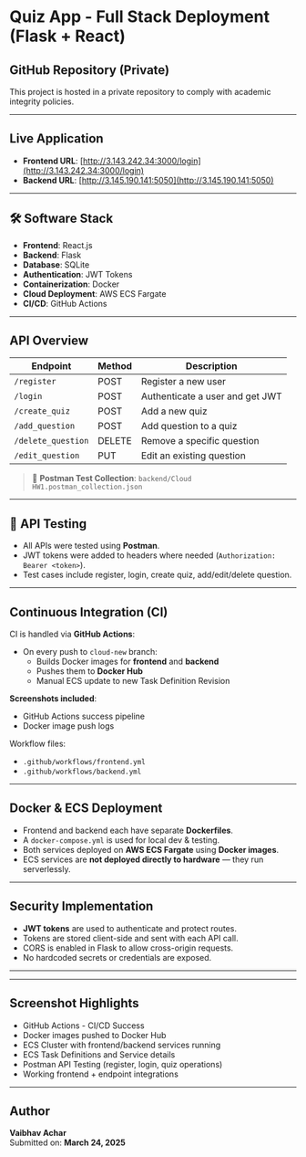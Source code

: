 # Quiz App - Full Stack Deployment (Flask + React)

##  GitHub Repository (Private)
This project is hosted in a private repository to comply with academic integrity policies.

---

##  Live Application

- **Frontend URL**: [http://3.143.242.34:3000/login](http://3.143.242.34:3000/login)
- **Backend URL**: [http://3.145.190.141:5050](http://3.145.190.141:5050)

---

## 🛠️ Software Stack

- **Frontend**: React.js
- **Backend**: Flask
- **Database**: SQLite
- **Authentication**: JWT Tokens
- **Containerization**: Docker
- **Cloud Deployment**: AWS ECS Fargate
- **CI/CD**: GitHub Actions

---

##  API Overview

| Endpoint                  | Method | Description                  |
|---------------------------|--------|------------------------------|
| `/register`              | POST   | Register a new user          |
| `/login`                 | POST   | Authenticate a user and get JWT |
| `/create_quiz`           | POST   | Add a new quiz               |
| `/add_question`          | POST   | Add question to a quiz       |
| `/delete_question`       | DELETE | Remove a specific question   |
| `/edit_question`         | PUT    | Edit an existing question    |

> 📂 **Postman Test Collection**: `backend/Cloud HW1.postman_collection.json`

---

## 🧪 API Testing

- All APIs were tested using **Postman**.
- JWT tokens were added to headers where needed (`Authorization: Bearer <token>`).
- Test cases include register, login, create quiz, add/edit/delete question.


---

##  Continuous Integration (CI)

CI is handled via **GitHub Actions**:

- On every push to `cloud-new` branch:
  - Builds Docker images for **frontend** and **backend**
  - Pushes them to **Docker Hub**
  - Manual ECS update to new Task Definition Revision

 **Screenshots included**:
- GitHub Actions success pipeline
- Docker image push logs

Workflow files:
- `.github/workflows/frontend.yml`
- `.github/workflows/backend.yml`

---

##  Docker & ECS Deployment

- Frontend and backend each have separate **Dockerfiles**.
- A `docker-compose.yml` is used for local dev & testing.
- Both services deployed on **AWS ECS Fargate** using **Docker images**.
- ECS services are **not deployed directly to hardware** — they run serverlessly.

---

## Security Implementation

- **JWT tokens** are used to authenticate and protect routes.
- Tokens are stored client-side and sent with each API call.
- CORS is enabled in Flask to allow cross-origin requests.
- No hardcoded secrets or credentials are exposed.

---


---

##  Screenshot Highlights

-  GitHub Actions - CI/CD Success
-  Docker images pushed to Docker Hub
-  ECS Cluster with frontend/backend services running
-  ECS Task Definitions and Service details
-  Postman API Testing (register, login, quiz operations)
-  Working frontend + endpoint integrations



---

##  Author

**Vaibhav Achar**  
 Submitted on: **March 24, 2025**
